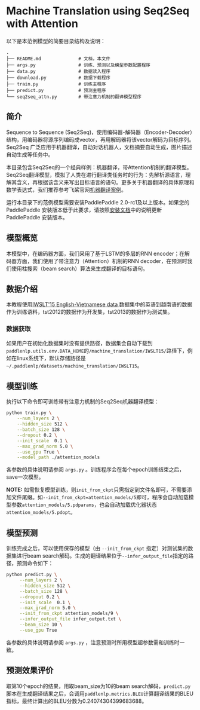 # Machine Translation using Seq2Seq with Attention

以下是本范例模型的简要目录结构及说明：

```
.
├── README.md              # 文档，本文件
├── args.py                # 训练、预测以及模型参数配置程序
├── data.py                # 数据读入程序
├── download.py            # 数据下载程序
├── train.py               # 训练主程序
├── predict.py             # 预测主程序
└── seq2seq_attn.py        # 带注意力机制的翻译模型程序
```

## 简介

Sequence to Sequence (Seq2Seq)，使用编码器-解码器（Encoder-Decoder）结构，用编码器将源序列编码成vector，再用解码器将该vector解码为目标序列。Seq2Seq 广泛应用于机器翻译，自动对话机器人，文档摘要自动生成，图片描述自动生成等任务中。

本目录包含Seq2Seq的一个经典样例：机器翻译，带Attention机制的翻译模型。Seq2Seq翻译模型，模拟了人类在进行翻译类任务时的行为：先解析源语言，理解其含义，再根据该含义来写出目标语言的语句。更多关于机器翻译的具体原理和数学表达式，我们推荐参考飞桨官网[机器翻译案例](https://www.paddlepaddle.org.cn/documentation/docs/zh/user_guides/nlp_case/machine_translation/README.cn.html)。

运行本目录下的范例模型需要安装PaddlePaddle 2.0-rc1及以上版本。如果您的 PaddlePaddle 安装版本低于此要求，请按照[安装文档](https://www.paddlepaddle.org.cn/#quick-start)中的说明更新 PaddlePaddle 安装版本。


## 模型概览

本模型中，在编码器方面，我们采用了基于LSTM的多层的RNN encoder；在解码器方面，我们使用了带注意力（Attention）机制的RNN decoder，在预测时我们使用柱搜索（beam search）算法来生成翻译的目标语句。

## 数据介绍

本教程使用[IWSLT'15 English-Vietnamese data ](https://nlp.stanford.edu/projects/nmt/)数据集中的英语到越南语的数据作为训练语料，tst2012的数据作为开发集，tst2013的数据作为测试集。

### 数据获取
如果用户在初始化数据集时没有提供路径，数据集会自动下载到`paddlenlp.utils.env.DATA_HOME`的`/machine_translation/IWSLT15/`路径下，例如在linux系统下，默认存储路径是`~/.paddlenlp/datasets/machine_translation/IWSLT15`。

## 模型训练

执行以下命令即可训练带有注意力机制的Seq2Seq机器翻译模型：

```sh
python train.py \
    --num_layers 2 \
    --hidden_size 512 \
    --batch_size 128 \
    --dropout 0.2 \
    --init_scale  0.1 \
    --max_grad_norm 5.0 \
    --use_gpu True \
    --model_path ./attention_models

```

各参数的具体说明请参阅 `args.py` 。训练程序会在每个epoch训练结束之后，save一次模型。

**NOTE:** 如需恢复模型训练，则`init_from_ckpt`只需指定到文件名即可，不需要添加文件尾缀。如`--init_from_ckpt=attention_models/5`即可，程序会自动加载模型参数`attention_models/5.pdparams`，也会自动加载优化器状态`attention_models/5.pdopt`。

## 模型预测

训练完成之后，可以使用保存的模型（由 `--init_from_ckpt` 指定）对测试集的数据集进行beam search解码。生成的翻译结果位于`--infer_output_file`指定的路径，预测命令如下：

```sh
python predict.py \
     --num_layers 2 \
     --hidden_size 512 \
     --batch_size 128 \
     --dropout 0.2 \
     --init_scale  0.1 \
     --max_grad_norm 5.0 \
     --init_from_ckpt attention_models/9 \
     --infer_output_file infer_output.txt \
     --beam_size 10 \
     --use_gpu True
```

各参数的具体说明请参阅 `args.py` ，注意预测时所用模型超参数需和训练时一致。

## 预测效果评价
取第10个epoch的结果，用取beam_size为10的beam search解码，`predict.py`脚本在生成翻译结果之后，会调用`paddlenlp.metrics.BLEU`计算翻译结果的BLEU指标，最终计算出的BLEU分数为0.24074304399683688。
